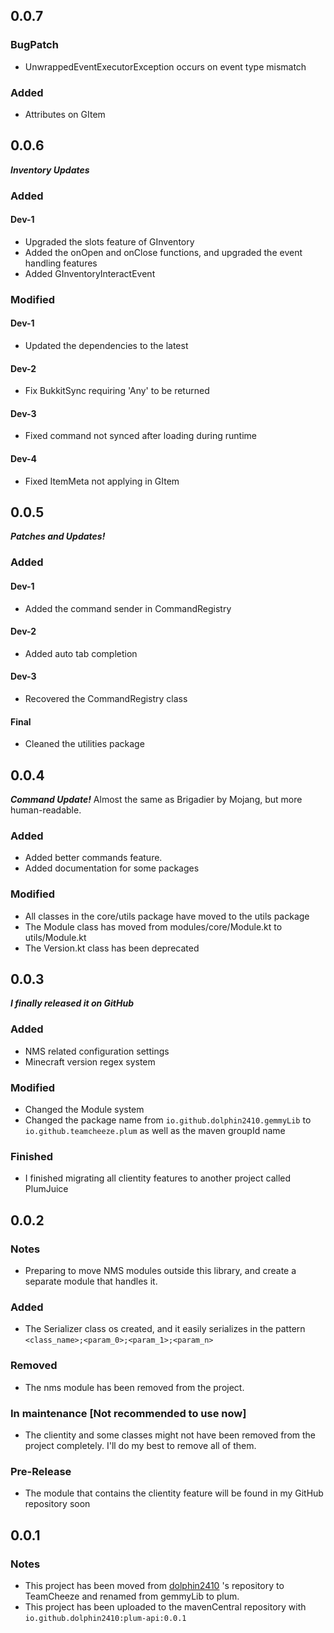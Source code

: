 ## 0.0.7
### BugPatch
- UnwrappedEventExecutorException occurs on event type mismatch
### Added
- Attributes on GItem
## 0.0.6
***Inventory Updates***
### Added
#### Dev-1
- Upgraded the slots feature of GInventory
- Added the onOpen and onClose functions, and upgraded the event handling features
- Added GInventoryInteractEvent
### Modified
#### Dev-1
- Updated the dependencies to the latest
#### Dev-2
- Fix BukkitSync requiring 'Any' to be returned
#### Dev-3
- Fixed command not synced after loading during runtime
#### Dev-4
- Fixed ItemMeta not applying in GItem
## 0.0.5
***Patches and Updates!***
### Added
#### Dev-1
- Added the command sender in CommandRegistry
#### Dev-2
- Added auto tab completion
#### Dev-3
- Recovered the CommandRegistry class
#### Final
- Cleaned the utilities package
## 0.0.4
***Command Update!***
Almost the same as Brigadier by Mojang, but more human-readable. 
### Added
- Added better commands feature.
- Added documentation for some packages
### Modified
- All classes in the core/utils package have moved to the utils package
- The Module class has moved from modules/core/Module.kt to utils/Module.kt
- The Version.kt class has been deprecated
## 0.0.3
***I finally released it on GitHub***
### Added
- NMS related configuration settings
- Minecraft version regex system
### Modified
- Changed the Module system
- Changed the package name from `io.github.dolphin2410.gemmyLib` to `io.github.teamcheeze.plum` as well as the maven groupId name
### Finished
- I finished migrating all clientity features to another project called PlumJuice

## 0.0.2
### Notes
- Preparing to move NMS modules outside this library, and create a separate module that handles it.
### Added
- The Serializer class os created, and it easily serializes in the pattern `<class_name>;<param_0>;<param_1>;<param_n>`
### Removed
- The nms module has been removed from the project.
### In maintenance [Not recommended to use now]
- The clientity and some classes might not have been removed from the project completely. I'll do my best to remove all of them.
### Pre-Release
- The module that contains the clientity feature will be found in my GitHub repository soon

## 0.0.1
### Notes
- This project has been moved from [dolphin2410](https://github.com/dolphin2410) 's repository to TeamCheeze and renamed from gemmyLib to plum.
- This project has been uploaded to the mavenCentral repository with `io.github.dolphin2410:plum-api:0.0.1`